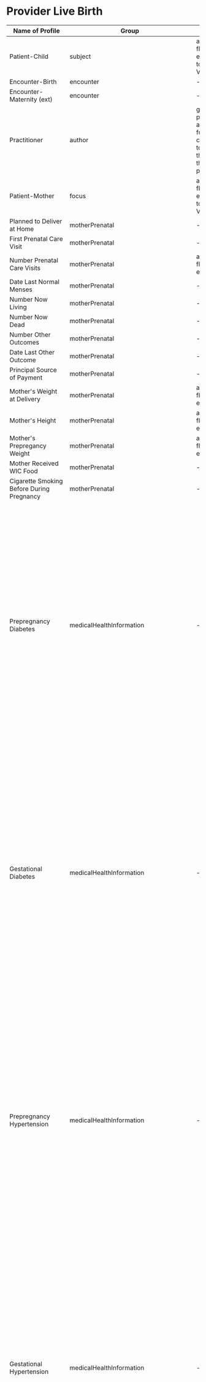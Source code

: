 # Provider Live Birth

| Name of Profile | Group | change  |  Current Profile   | New Profile  | Comment         |
| ------------- | ----- | ------- | ------------------ | ------------ | ----------------- | 
|Patient-Child |   subject  |    adding edit flag extension to patient VR   |   [PatientChildVitalRecords] |     [PatientChildVitalRecordsNew]     |   staying in VRCL with updates   |
|Encounter-Birth |   encounter  |    -    | [EncounterBirth] |     -         |   -      |
|Encounter-Maternity (ext) |   encounter  |    -    | [Encounter_Maternity] |     -         |   -      |
|Practitioner |   author  |  generalized profile that adds a further constraint to capture the title of the practitioner  | [PractitionerVitalRecords] | [PractitionerVitalRecordsNew] | - |
|Patient-Mother |   focus  |    adding edit flag extension to patient VR    | [PatientMotherVitalRecords] |     [PatientMotherVitalRecordsNew]        |   staying in VRCL with updates   |
|Planned to Deliver at Home |   motherPrenatal  |    -    | [ObservationPlannedToDeliverAtHome] |     -         |   -      |
|First Prenatal Care Visit |   motherPrenatal  |    -    | [ObservationDateOfFirstPrenatalCareVisit] |       -       |    -     |
|Number Prenatal Care Visits|     motherPrenatal     |    adding edit flag extension    | [ObservationNumberPrenatalVisitsVitalRecords] |   [ObservationNumberPrenatalVisitsNew]    |    moving from VRCL to BFDR    |
|Date Last Normal Menses |     motherPrenatal     |    -    | [ObservationLastMenstrualPeriodVitalRecords] |     [ObservationLastMenstrualPeriodNew]     |    moving from VRCL to BFDR    |
|Number Now Living |     motherPrenatal     |    -    | [ObservationNumberBirthsNowLivingVitalRecords] |    [ObservationNumberBirthsNowLivingNew]    |    moving from VRCL to BFDR    |
|Number Now Dead |     motherPrenatal     |    -    | [ObservationNumberBirthsNowDeadVitalRecords] |     [ObservationNumberBirthsNowDeadNew]     |    moving from VRCL to BFDR    |
|Number Other Outcomes |     motherPrenatal     |    -    | [ObservationNumberOtherPregnancyOutcomesVitalRecords] | [ObservationNumberOtherPregnancyOutcomesNew]     |    moving from VRCL to BFDR    |
|Date Last Other Outcome |     motherPrenatal     |    -    | [ObservationDateOfLastOtherPregnancyOutcome] |       -       |    -     |
|Principal Source of Payment |    motherPrenatal     |    -    | [CoveragePrincipalPayerDelivery] |       -       |    -     |
|Mother's Weight at Delivery |     motherPrenatal    |    adding edit flag extension   | [ObservationMotherDeliveryWeightVitalRecords] |    [ObservationMotherDeliveryWeightNew]     |    moving from VRCL to BFDR    |
|Mother's Height |     motherPrenatal    |    adding edit flag extension   | [ObservationMotherHeightVitalRecords] | [ObservationMotherHeightNew] |    moving from VRCL to BFDR    |
|Mother's Prepregancy Weight|     motherPrenatal     |    adding edit flag extension    | [ObservationMotherPrepregnancyWeightVitalRecords] |   [ObservationMotherPrepregnancyWeightNew]    |    moving from VRCL to BFDR    |
|Mother Received WIC Food|     motherPrenatal     |    -    | [ObservationMotherReceivedWICFood] |       -       |    -     |
|Cigarette Smoking Before During Pregnancy|     motherPrenatal     |    -    | [ObservationCigaretteSmokingBeforeDuringPregnancy] |       -       |    -     |
|Prepregnancy Diabetes |     medicalHealthInformation    |    -    | [ObservationPregnancyRiskFactorVitalRecords] |   [ConditionPrepregnancyDiabetesNew]   |    Risk factors broken up into individual profiles; if the 'none specified' (or any other risk factor without 'none specified' present) resource is present, then all the omitted risk factors are interpreted as ‘N’; although DVS edit spec requires a response (present/not), 'unknown' can be submitted in the electronic record - 'unknown' code is not represented in risk factors profiles    |
|Gestational Diabetes |     medicalHealthInformation    |    -    | [ObservationPregnancyRiskFactorVitalRecords] |   [ConditionGestationalDiabetesNew]   |    Risk factors broken up into individual profiles; if the 'none specified' (or any other risk factor without 'none specified' present) resource is present, then all the omitted risk factors are interpreted as ‘N’; although DVS edit spec requires a response (present/not), 'unknown' can be submitted in the electronic record - 'unknown' code is not represented in risk factors profiles    |
|Prepregnancy Hypertension |     medicalHealthInformation    |    -    | [ObservationPregnancyRiskFactorVitalRecords] |   [ConditionPrepregnancyHypertensionNew]   |    Risk factors broken up into individual profiles; if the 'none specified' (or any other risk factor without 'none specified' present) resource is present, then all the omitted risk factors are interpreted as ‘N’; although DVS edit spec requires a response (present/not), 'unknown' can be submitted in the electronic record - 'unknown' code is not represented in risk factors profiles    |
|Gestational Hypertension |     medicalHealthInformation    |    -    | [ObservationPregnancyRiskFactorVitalRecords] |   [ConditionGestationalHypertensionNew]   |    Risk factors broken up into individual profiles; if the 'none specified' (or any other risk factor without 'none specified' present) resource is present, then all the omitted risk factors are interpreted as ‘N’; although DVS edit spec requires a response (present/not), 'unknown' can be submitted in the electronic record - 'unknown' code is not represented in risk factors profiles    |
|Eclampsia Hypertension |     medicalHealthInformation    |    -    | [ObservationPregnancyRiskFactorVitalRecords] |   [ConditionEclampsiaHypertensionNew]   |    Risk factors broken up into individual profiles; if the 'none specified' (or any other risk factor without 'none specified' present) resource is present, then all the omitted risk factors are interpreted as ‘N’; although DVS edit spec requires a response (present/not), 'unknown' can be submitted in the electronic record - 'unknown' code is not represented in risk factors profiles    |
|Previous Preterm Birth |     medicalHealthInformation    |    -    | [ObservationPregnancyRiskFactorVitalRecords] |   [ObservationPreviousPretermBirthNew]   |    Risk factors broken up into individual profiles; if the 'none specified' (or any other risk factor without 'none specified' present) resource is present, then all the omitted risk factors are interpreted as ‘N’; although DVS edit spec requires a response (present/not), 'unknown' can be submitted in the electronic record - 'unknown' code is not represented in risk factors profiles    |
|Infertility Treatment |     medicalHealthInformation    |    -    | [ObservationPregnancyRiskFactorVitalRecords] |   [ProcedureInfertilityTreatmentNew]   |    Risk factors broken up into individual profiles; if the 'none specified' (or any other risk factor without 'none specified' present) resource is present, then all the omitted risk factors are interpreted as ‘N’; although DVS edit spec requires a response (present/not), 'unknown' can be submitted in the electronic record - 'unknown' code is not represented in risk factors profiles    |
|Artificial Insemination |     medicalHealthInformation    |    -    | [ObservationPregnancyRiskFactorVitalRecords] |   [ProcedureArtificialInseminationNew]   |    Risk factors broken up into individual profiles; if the 'none specified' (or any other risk factor without 'none specified' present) resource is present, then all the omitted risk factors are interpreted as ‘N’; although DVS edit spec requires a response (present/not), 'unknown' can be submitted in the electronic record - 'unknown' code is not represented in risk factors profiles    |
|Assisted Fertilization |     medicalHealthInformation    |    -    | [ObservationPregnancyRiskFactorVitalRecords] |   [ProcedureAssistedFertilizationNew]   |    Risk factors broken up into individual profiles; if the 'none specified' (or any other risk factor without 'none specified' present) resource is present, then all the omitted risk factors are interpreted as ‘N’; although DVS edit spec requires a response (present/not), 'unknown' can be submitted in the electronic record - 'unknown' code is not represented in risk factors profiles    |
|Previous Cesarean |     medicalHealthInformation    |    -    | [ObservationPregnancyRiskFactorVitalRecords] |   [ObservationPreviousCesareanNew]   |    Risk factors broken up into individual profiles; if the 'none specified' (or any other risk factor without 'none specified' present) resource is present, then all the omitted risk factors are interpreted as ‘N’; although DVS edit spec requires a response (present/not), 'unknown' can be submitted in the electronic record - 'unknown' code is not represented in risk factors profiles   |
|None Of Specified Pregnancy Risk Factors |     medicalHealthInformation    |    -    | [ObservationPregnancyRiskFactorVitalRecords] |   [ObservationNoneOfSpecifiedPregnancyRiskFactorsNew]   |    Risk factors broken up into individual profiles; if this profile is present, then all the missing individual risk factors are interpreted as ‘N’; if a risk factor is present along with 'none specified', 'none specified' is marked 'N'; although DVS edit spec requires a response (present/not), 'unknown' can be submitted in the electronic record - 'unknown' code is not represented for risk factors    |
|Number Previous Cesareans |     medicalHealthInformation     |    adding edit flag extension    | [ObservationNumberPreviousCesareansVitalRecords] |  [ObservationNumberPreviousCesareansNew]   |    moving from VRCL to BFDR; '99' corresponds to 'unknown'    |
|Infections During Pregnancy |     medicalHealthInformation   |    -    | [ConditionInfectionPresentDuringPregnancy] |       -       |    Infections During Pregnancy VS includes 'other' (not specified in the DVS birth edit spec) and 'none'; if marked 'none', all missing infections get interpreted as 'N'; if any are present and 'none of the above' is as well, 'none of the above' interpreted as 'N'; Although the item cannot be left blank for submission, DVS birth edit spec states that before transmitted to the state electronically, blank entries must be coded as all unknown - the current VS does not include an 'unknown'     |
|Obstetric Procedures |     medicalHealthInformation    |    -    | [ProcedureObstetric] |       -       |    -     |
|Induction of Labor |     medicalHealthInformation/Characteristics Labor Delivery    |    -    | [ProcedureInductionOfLabor] |       -       |    if the 'none specified' resource is present and this resource is not present, it is marked 'N'; if any other labor characteristic is present and this one is blank (with 'none of the above' absent), it is interpreted as 'N'; DVS edit spec includes ‘unknown at this time’ which maps to ‘unknown’ in IJE - this is not represented in the labor characteristics profiles    |
|Augmentation of Labor |     medicalHealthInformation/Characteristics Labor Delivery    |    -    | [ProcedureAugmentationOfLabor] |       -       |    if the 'none specified' resource is present and this resource is not present, it is marked 'N'; if any other labor characteristic is present and this one is blank (with 'none of the above' absent), it is interpreted as 'N'; DVS edit spec includes ‘unknown at this time’ which maps to ‘unknown’ in IJE - this is not represented in the labor characteristics profiles    |
|Steroids Fetal Lung Maturation |     medicalHealthInformation/Characteristics Labor Delivery    |    -    | [ObservationSteroidsFetalLungMaturation] |       -       |    if the 'none specified' resource is present and this resource is not present, it is marked 'N'; if any other labor characteristic is present and this one is blank (with 'none of the above' absent), it is interpreted as 'N'; DVS edit spec includes ‘unknown at this time’ which maps to ‘unknown’ in IJE - this is not represented in the labor characteristics profiles     |
|Antibiotics Administered During Labor |     medicalHealthInformation/Characteristics Labor Delivery    |    -    | [ObservationAntibioticsAdministeredDuringLabor] |     -       |    if the 'none specified' resource is present and this resource is not present, it is marked 'N'; if any other labor characteristic is present and this one is blank (with 'none of the above' absent), it is interpreted as 'N'; DVS edit spec includes ‘unknown at this time’ which maps to ‘unknown’ in IJE - this is not represented in the labor characteristics profiles    |
|Chorioamnionitis |     medicalHealthInformation/Characteristics Labor Delivery    |    -    | [ConditionChorioamnionitis]  |       -       |    if the 'none specified' resource is present and this resource is not present, it is marked 'N'; if any other labor characteristic is present and this one is blank (with 'none of the above' absent), it is interpreted as 'N'; DVS edit spec includes ‘unknown at this time’ which maps to ‘unknown’ in IJE - this is not represented in the labor characteristics profiles    |
|Epidural or Spinal Anesthesia |     medicalHealthInformation/Characteristics Labor Delivery    |    -    | [ProcedureEpiduralOrSpinalAnesthesia]  |       -       |    if the 'none specified' resource is present and this resource is not present, it is marked 'N'; if any other labor characteristic is present and this one is blank (with 'none of the above' absent), it is interpreted as 'N'; DVS edit spec includes ‘unknown at this time’ which maps to ‘unknown’ in IJE - this is not represented in the labor characteristics profiles    |
|None of Specified Characteristics of Labor and Delivery |     medicalHealthInformation/Characteristics Labor Delivery    |    -    | [ObservationNoneOfSpecifiedCharacteristicsOfLaborAndDelivery]  |       -       |    if this profile is present, then all missing individual characteristics are interpreted as ‘N’; if a characteristic is present along with ‘none of the above’, 'none of the above' is marked 'N'; DVS edit spec includes ‘unknown at this time’ which maps to ‘unknown’ in IJE - this is not represented in the labor characteristics profiles     |
|Fetal Presentations |     medicalHealthInformation   |    -    | [ObservationFetalPresentation] |       -       |     Fetal Presentations VS includes 'On examination - fetal presentation unsure Unknown fetal presentation' and 'other' codes    |
|Final Route Method Delivery|     medicalHealthInformation   |    -    | [ProcedureFinalRouteMethodDelivery] |       -       |    Delivery Routes VS includes 'unknown' code (single entry); profile contains Labor Trial reference (MS, but only valid when delivery.code is cesarean)     |
|Blood Transfusion |     medicalHealthInformation/Maternal Morbidity    |    -    | [ProcedureBloodTransfusion] |       -       |    if this resource is not present in the document and 'none specified' (or any other morbidity) is, this resource gets marked 'N'; DVS edit spec includes 'unknown at this time' code - this is not supported in the current morbidity profiles     |
|Perineal Laceration |     medicalHealthInformation/Maternal Morbidity    |    -    | [ConditionPerinealLaceration] |       -       |    if this resource is not present in the document and 'none specified' (or any other morbidity) is, this resource gets marked 'N'; DVS edit spec includes 'unknown at this time' code - this is not supported in the current morbidity profiles    |
|Ruptured Uterus  |     medicalHealthInformation/Maternal Morbidity    |    -    | [ConditionRupturedUterus] |       -       |    if this resource is not present in the document and 'none specified' (or any other morbidity) is, this resource gets marked 'N'; DVS edit spec includes 'unknown at this time' code - this is not supported in the current morbidity profiles    |
|Unplanned Hysterectomy |     medicalHealthInformation/Maternal Morbidity    |    -    | [ProcedureUnplannedHysterectomy] |       -       |    if this resource is not present in the document and 'none specified' (or any other morbidity) is, this resource gets marked 'N'; DVS edit spec includes 'unknown at this time' code - this is not supported in the current morbidity profiles    |
|ICU Admission |     medicalHealthInformation/Maternal Morbidity    |    -    | [ObservationICUAdmission] |       -       |    if this resource is not present in the document and 'none specified' (or any other morbidity) is, this resource gets marked 'N'; DVS edit spec includes 'unknown at this time' code - this is not supported in the current morbidity profiles    |
|None of Specified Maternal Morbidities |     medicalHealthInformation/Maternal Morbidity    |    -    | [ObservationNoneOfSpecifiedMaternalMorbidities] |       -       |    if this resource is present, missing individual morbidities are interpreted as ‘N’; if any morbidity is present in addition to 'none specified', 'none specified' is marked 'N'; DVS edit spec includes 'unknown at this time' code - this is not supported in the current profiles        |
|Birth Weight |     newbornInformation   |    adding edit flag extension     | [ObservationBirthWeightVitalRecords] |    [ObservationBirthWeightNew]    |    moving from VRCL to BFDR    |
|Gestational Age at Delivery |     newbornInformation    |    adding edit flag extension    | [ObservationGestationalAgeAtDeliveryVitalRecords] |  [ObservationGestationalAgeAtDeliveryNew]   |    moving from VRCL to BFDR    |
|Apgar Score |     newbornInformation    |    -    | [ObservationApgarScoreVitalRecords] | [ObservationApgarScoreNew]  |    moving from VRCL to BFDR    |
|Number Live Births This Delivery |     newbornInformation   |    -    | [ObservationNumberLiveBirthsThisDeliveryVitalRecords] |   [ObservationNumberLiveBirthsThisDeliveryNew]   |    moving from VRCL to BFDR    |
|Assisted Ventilation Following Delivery |     newbornInformation/Abnormal Conditions Newborn  |    if 'none of the above' or another abnormal condition is present and this resource is missing, it is interpreted as ’N’    | [ProcedureassistedVentilationFollowingDelivery]  |       -       |    -     |
|Assisted Ventilation More than Six Hours  |     newbornInformation/Abnormal Conditions Newborn  |    if 'none of the above' or another abnormal condition is present and this resource is missing, it is interpreted as ’N’    | [ProcedureassistedVentilationMoreThanSixHours]   |       -       |    -     |
|NICU Admission |     newbornInformation/Abnormal Conditions Newborn  |    if 'none of the above' or another abnormal condition is present and this resource is missing, it is interpreted as ’N’    | [ObservationNICUAdmission]   |       -       |    -     |
|Surfactant Replacement Therapy |     newbornInformation/Abnormal Conditions Newborn  |    if 'none of the above' or another abnormal condition is present and this resource is missing, it is interpreted as ’N’    | [ProcedureSurfactantReplacementTherapy]   |       -       |    -     |
|Antibiotic Suspected Neonatal Sepsis |     newbornInformation/Abnormal Conditions Newborn  |    if 'none of the above' or another abnormal condition is present and this resource is missing, it is interpreted as ’N’    | [ProcedureAntibioticSuspectedNeonatalSepsis]   |       -       |    -     |
|Seizure|     newbornInformation/Abnormal Conditions Newborn  |    if 'none of the above' or another abnormal condition is present and this resource is missing, it is interpreted as ’N’    | [ConditionSeizure]   |       -       |    -     |
|None of Specified Abnormal Conditions of Newborn |     newbornInformation/Abnormal Conditions Newborn  |    if 'none of the above' or another abnormal condition is present and this resource is missing, it is interpreted as ’N’    | [ObservationNoneOfSpecifiedAbnormalConditionsOfNewborn] |       -       |    if this profile is present, then all the missing individual abnormalities are interpreted as ‘N’; it is interpreted as 'N' if a condition is present (even if this resource is present); DVS edit spec includes 'unknown at this time' - not supported by the current profiles     |
|Congenital Anomalies Newborn |     newbornInformation    |    -    |    [ConditionCongenitalAnomalyOfNewborn]    |    Newborn Congenital Anomalies VS includes explicit 'none' code for no anomalies - DVS edit spec specifies that 'none of the above' should cause all missing anomalies to be interpreted as 'N'; if an anomaly and 'None of the anomalies listed above' are included, 'None of the anomalies listed above' is interpreted as 'N'; if the “Down syndrome” and/or 'Suspected chromosomal disorder' variables are present, but it is unknown whether the karyotype is 'Confirmed' or 'Pending,' leave both the 'Confirmed' and 'Pending' boxes blank. Processing variables DOWC AND DOWP, CDIC and CDIP are assigned the value 'U'; DVS edit spec includes 'unknown at this time' - not included in the current profile       |
|Infant Living |     newbornInformation    |    -    | [ObservationInfantLivingVitalRecords] |     [ObservationInfantLivingNew]    |    moving from VRCL to BFDR    |
|Infant Breastfed at Discharge|     newbornInformation    |    -    | [ObservationInfantBreastfedAtDischarge] |       -       |    -     |
|Married During Pregnancy |     motherInformation   |    -    | [ObservationMotherMarriedDuringPregnancy] |       -       |    -     |
|SSN Requested for Child |     motherInformation   |    -    | [ObservationSSNRequestedForChild] |       -       |    -     |
|Mothers Education|     motherInformation   |  added Decedent education level code, removed MS flags, adding edit flag extension  | [ObservationParentEducationLevelVitalRecords] | [ObservationEducationLevelVitalRecordsNew] |  - |
|Paternity Acknowledgement Signed |     fatherInformation   |    -    | [ObservationPaternityAcknowledgementSigned] |       -       |    -     |
|Fathers Education|     fatherInformation  |   added Decedent education level code, removed MS flags, adding edit flag extension   | [ObservationParentEducationLevelVitalRecords] | [ObservationEducationLevelVitalRecordsNew] |  - |
|Father Related Person|     fatherInformation  |   adding edit flag extension to related person profile  | [RelatedPersonFatherNaturalVitalRecords] | - |  - |
|Question Response|     patientsQuestionnaireResponse  |   -  | [QuestionnaireResponse] | - |  - |
{: .grid }
<!-- |Questionnaire-Mother's Worksheet for Child's Birth Certificate |     mothersQuestionnaireResponse   |    -    | [Questionnaire-mothers-live-birth] |       -       |    Not a profile    | -->

| Name of Extension  | change  |  Current Extension   | New Extension  | Comment |
| ------------------ | ------- | ------------------ | ------------ | ----- | 
|Live Birth Certificate Number  |    -    | [ExtensionLiveBirthCertificateNumber] |     -       |   -      |
|Live Birth Local File Number  |    -    | [ExtensionLiveBirthLocalFileNumber] |     -      |   -      |
|Date Filed by Registrar |    -    | [ExtensionDateFiledByRegistrar] |     -         |   -      |
|Replacement Status |    -    | [ReplaceStatus] |     -         |    The use of this extension has been deprecated and wil be ignored for NCHS submissions.  |
|Encounter Maternity Reference |    -    | [ExtensionEncounterMaternityReference] |     -         |   -  |
{: .grid }
<!-- |Partial Date  |    -    | [PartialDate] |    [ExtensionDatePartAbsentReasonVitalRecords]         |   -      |
|Partial Date Time  |    -    | [PartialDateTime] | [ExtensionPartialDateTimeVitalRecords]             |    -     | -->

# Provider Fetal Death

| Name of Profile | Group | change  |  Current Profile   | New Profile  | Comment         |
| ------------- | ----- | ------- | ------------------ | ------------ | ----------------- | 
|Patient-Decedent Fetus |   subject  |    adding edit flag extension to patient VR     | [PatientDecedentFetusVitalRecords] |  [PatientDecedentFetusVitalRecordsNew]   |   staying in VRCL with updates   |
|Encounter-Maternity |   encounter  |    -    | [Encounter_Maternity] |     -         |   -      |
|Practitioner |   author  |    generalized profile that adds a further constraint to capture the title of the practitioner    | [PractitionerVitalRecords] | [PractitionerVitalRecordsNew] |  -  |
|Patient-Mother |   focus  |    adding edit flag extension to related person profile    | [PatientMotherVitalRecords] |   [RelatedPersonMotherVitalRecordsNew]    |   staying in VRCL with updates    |
|Planned to Deliver at Home |   motherPrenatal  |    -    | [ObservationPlannedToDeliverAtHome] |     -         |   -      |
|First Prenatal Care Visit |   motherPrenatal  |    -    | [ObservationDateOfFirstPrenatalCareVisit] |       -       |    -     |
|Date Last Normal Menses |     motherPrenatal     |    -    | [ObservationLastMenstrualPeriodVitalRecords] |   [ObservationLastMenstrualPeriodNew]   |    moving from VRCL to BFDR    |
|Number Now Living |     motherPrenatal     |    -    | [ObservationNumberBirthsNowLivingVitalRecords] |   [ObservationNumberBirthsNowLivingNew]    |    moving from VRCL to BFDR    |
|Number Now Dead |     motherPrenatal     |    -    | [ObservationNumberBirthsNowDeadVitalRecords] |   [ObservationNumberBirthsNowDeadNew]   |    moving from VRCL to BFDR    |
|Date Last Live Birth |     motherPrenatal     |    -    | [ObservationDateOfLastLiveBirth] |       -       |    -     |
|Mother's Height |     motherPrenatal    |    adding edit flag extension    | [ObservationMotherHeightVitalRecords] |  [ObservationMotherHeightNew]   |    moving from VRCL to BFDR    |
|Mother's Prepregancy Weight|     motherPrenatal     |    adding edit flag extension    | [ObservationMotherPrepregnancyWeightVitalRecords] |   [ObservationMotherPrepregnancyWeightNew]    |    moving from VRCL to BFDR    |
|Mother Received WIC Food|     motherPrenatal     |    -    | [ObservationMotherReceivedWICFood] |       -       |    -     |
|Cigarette Smoking Before During Pregnancy|     motherPrenatal     |    -    | [ObservationCigaretteSmokingBeforeDuringPregnancy] |       -       |    -     |
|Prepregnancy Diabetes |     medicalHealthInformation    |    -    | [ObservationPregnancyRiskFactorVitalRecords] |   [ConditionPrepregnancyDiabetesNew]   |    Risk factors broken up into individual profiles; if the 'none specified' (or any other risk factor without 'none specified' present) resource is present, then all the omitted risk factors are interpreted as ‘N’; although DVS edit spec requires a response (present/not), 'unknown' can be submitted in the electronic record - 'unknown' code is not represented in risk factors profiles   |
|Gestational Diabetes |     medicalHealthInformation    |    -    | [ObservationPregnancyRiskFactorVitalRecords] |   [ConditionGestationalDiabetesNew]   |    Risk factors broken up into individual profiles; if the 'none specified' (or any other risk factor without 'none specified' present) resource is present, then all the omitted risk factors are interpreted as ‘N’; although DVS edit spec requires a response (present/not), 'unknown' can be submitted in the electronic record - 'unknown' code is not represented in risk factors profiles   |
|Prepregnancy Hypertension |     medicalHealthInformation    |    -    | [ObservationPregnancyRiskFactorVitalRecords] |   [ConditionPrepregnancyHypertensionNew]   |    Risk factors broken up into individual profiles; if the 'none specified' (or any other risk factor without 'none specified' present) resource is present, then all the omitted risk factors are interpreted as ‘N’; although DVS edit spec requires a response (present/not), 'unknown' can be submitted in the electronic record - 'unknown' code is not represented in risk factors profiles   |
|Gestational Hypertension |     medicalHealthInformation    |    -    | [ObservationPregnancyRiskFactorVitalRecords] |   [ConditionGestationalHypertensionNew]   |    Risk factors broken up into individual profiles; if the 'none specified' (or any other risk factor without 'none specified' present) resource is present, then all the omitted risk factors are interpreted as ‘N’; although DVS edit spec requires a response (present/not), 'unknown' can be submitted in the electronic record - 'unknown' code is not represented in risk factors profiles   |
|Eclampsia Hypertension |     medicalHealthInformation    |    -    | [ObservationPregnancyRiskFactorVitalRecords] |   [ConditionEclampsiaHypertensionNew]   |    Risk factors broken up into individual profiles; if the 'none specified' (or any other risk factor without 'none specified' present) resource is present, then all the omitted risk factors are interpreted as ‘N’; although DVS edit spec requires a response (present/not), 'unknown' can be submitted in the electronic record - 'unknown' code is not represented in risk factors profiles   |
|Previous Preterm Birth |     medicalHealthInformation    |    -    | [ObservationPregnancyRiskFactorVitalRecords] |   [ObservationPreviousPretermBirthNew]   |    Risk factors broken up into individual profiles; if the 'none specified' (or any other risk factor without 'none specified' present) resource is present, then all the omitted risk factors are interpreted as ‘N’; although DVS edit spec requires a response (present/not), 'unknown' can be submitted in the electronic record - 'unknown' code is not represented in risk factors profiles   |
|Infertility Treatment |     medicalHealthInformation    |    -    | [ObservationPregnancyRiskFactorVitalRecords] |   [ProcedureInfertilityTreatmentNew]   |    Risk factors broken up into individual profiles; if the 'none specified' (or any other risk factor without 'none specified' present) resource is present, then all the omitted risk factors are interpreted as ‘N’; although DVS edit spec requires a response (present/not), 'unknown' can be submitted in the electronic record - 'unknown' code is not represented in risk factors profiles   |
|Artificial Insemination |     medicalHealthInformation    |    -    | [ObservationPregnancyRiskFactorVitalRecords] |   [ProcedureArtificialInseminationNew]   |    Risk factors broken up into individual profiles; if the 'none specified' (or any other risk factor without 'none specified' present) resource is present, then all the omitted risk factors are interpreted as ‘N’; although DVS edit spec requires a response (present/not), 'unknown' can be submitted in the electronic record - 'unknown' code is not represented in risk factors profiles   |
|Assisted Fertilization |     medicalHealthInformation    |    -    | [ObservationPregnancyRiskFactorVitalRecords] |   [ProcedureAssistedFertilizationNew]   |    Risk factors broken up into individual profiles; if the 'none specified' (or any other risk factor without 'none specified' present) resource is present, then all the omitted risk factors are interpreted as ‘N’; although DVS edit spec requires a response (present/not), 'unknown' can be submitted in the electronic record - 'unknown' code is not represented in risk factors profiles   |
|Previous Cesarean |     medicalHealthInformation    |    -    | [ObservationPregnancyRiskFactorVitalRecords] |   [ObservationPreviousCesareanNew]   |    Risk factors broken up into individual profiles; if the 'none specified' (or any other risk factor without 'none specified' present) resource is present, then all the omitted risk factors are interpreted as ‘N’; although DVS edit spec requires a response (present/not), 'unknown' can be submitted in the electronic record - 'unknown' code is not represented in risk factors profiles   |
|None Of Specified Pregnancy Risk Factors |     medicalHealthInformation    |    -    | [ObservationPregnancyRiskFactorVitalRecords] |   [ObservationNoneOfSpecifiedPregnancyRiskFactorsNew]   |    Risk factors broken up into individual profiles; if this profile is present, then all the missing individual risk factors are interpreted as ‘N’; if a risk factor is present along with 'none specified', 'none specified' is marked 'N'; although DVS edit spec requires a response (present/not), 'unknown' can be submitted in the electronic record - 'unknown' code is not represented for risk factors    |
|Number Previous Cesareans |     medicalHealthInformation     |    adding edit flag extension   | [ObservationNumberPreviousCesareansVitalRecords] |  [ObservationNumberPreviousCesareansNew]   |    moving from VRCL to BFDR; '99' corresponds to 'unknown'   |
|Fetal Presentations |     medicalHealthInformation   |    -    | [ObservationFetalPresentation] |       -       |    Fetal Presentations VS includes 'On examination - fetal presentation unsure Unknown fetal presentation' and 'other' codes    |
|Final Route Method Delivery|     medicalHealthInformation   |    -    | [ProcedureFinalRouteMethodDelivery] |       -       |    Delivery Routes VS includes 'unknown' code (single entry); profile contains Labor Trial reference (MS, but only valid when delivery.code is cesarean)    |
|Blood Transfusion |     medicalHealthInformation/Maternal Morbidity   |    -    | [ProcedureBloodTransfusion] |       -       |    if this resource is not present in the document and 'none specified' (or any other morbidity) is, this resource gets marked 'N'; DVS edit spec includes 'unknown at this time' code - this is not supported in the current morbidity profiles    |
|Perineal Laceration |     medicalHealthInformation/Maternal Morbidity   |    -    | [ConditionPerinealLaceration] |       -       |    if this resource is not present in the document and 'none specified' (or any other morbidity) is, this resource gets marked 'N'; DVS edit spec includes 'unknown at this time' code - this is not supported in the current morbidity profiles    |
|Ruptured Uterus |     medicalHealthInformation/Maternal Morbidity   |    -    | [ConditionRupturedUterus] |       -       |    if this resource is not present in the document and 'none specified' (or any other morbidity) is, this resource gets marked 'N'; DVS edit spec includes 'unknown at this time' code - this is not supported in the current morbidity profiles   |
|Unplanned Hysterectomy |     medicalHealthInformation/Maternal Morbidity   |    -    | [ProcedureUnplannedHysterectomy] |       -       |    if this resource is not present in the document and 'none specified' (or any other morbidity) is, this resource gets marked 'N'; DVS edit spec includes 'unknown at this time' code - this is not supported in the current morbidity profiles    |
|ICU Admission|     medicalHealthInformation/Maternal Morbidity   |    -    | [ObservationICUAdmission] |       -       |    if this resource is not present in the document and 'none specified' (or any other morbidity) is, this resource gets marked 'N'; DVS edit spec includes 'unknown at this time' code - this is not supported in the current morbidity profiles    |
|None of Specified Maternal Morbidities|     medicalHealthInformation/Maternal Morbidity   |    -    | [ObservationNoneOfSpecifiedMaternalMorbidities] |       -       |    if this resource is present, missing individual morbidities are interpreted as ‘N’; if any morbidity is present in addition to 'none specified', 'none specified' is marked 'N'; DVS edit spec includes 'unknown at this time' code - this is not supported in the current profiles       |
|Delivery Weight |     fetus   |    adding edit flag extension    | [ObservationBirthWeightVitalRecords] | [ObservationBirthWeightNew]   |    moving from VRCL to BFDR    |
|Gestational Age at Delivery |     fetus     |    adding edit flag extension   | [ObservationGestationalAgeAtDeliveryVitalRecords] |   [ObservationGestationalAgeAtDeliveryNew]   |    moving from VRCL to BFDR    |
|Cause of Fetal Death |     fetus     |    -    | [ConditionFetalDeathCauseOrCondition] |       -       |    -     |
|Other Cause of Death |     fetus    |    -    | [ConditionFetalDeathOtherCauseOrCondition] |       -       |    -     |
|Estimated Time Fetal Death |     fetus     |    -    | [ObservationFetalDeathTimePoint] |    -    |    -     |
|Autopsy Performed |     fetus     |    -    | [AutopsyPerformedIndicator] |    -    |    -     |
|Histological Exam Performed |     fetus     |    -    | [ObservationHistologicalPlacentalExamPerformed] |       -       |    -     |
|Autopsy or Histological Exam Used|     fetus     |    -    | [ObservationAutopsyHistologicalExamResultsUsed] |       -       |    -     |
|Number Live Births This Delivery |     fetus    |    -    | [ObservationNumberLiveBirthsThisDeliveryVitalRecords] |  [ObservationNumberLiveBirthsThisDeliveryNew]  |    moving from VRCL to BFDR    |
|Number Fetal Deaths This Delivery |     fetus    |    -    | [ObservationNumberFetalDeathsThisDeliveryVitalRecords] |  [ObservationNumberFetalDeathsThisDeliveryNew]   |    moving from VRCL to BFDR    |
|Mothers Education|     motherInformation   |    added Decedent education level code, removed MS flags, adding edit flag extension   | [ObservationParentEducationLevelVitalRecords] | [ObservationEducationLevelVitalRecordsNew] |  -  |
|Father Related Person|     fatherInformation  |   adding edit flag extension to related person profile  | [RelatedPersonFatherNaturalVitalRecords] | - |  - |
|Question Response|     patientsQuestionnaireResponse  |   -  | [QuestionnaireResponse] | - |  - |
{: .grid }
<!-- | Mother's Race and Ethnicity| motherInfo |    -    |  <not included> | [InputRaceAndEthnicityNew] | moving from VRDR to VRCL | -->
<!-- |Patients Questionnaire Response |     patientsQuestionnaireResponse   |    -    | [Questionnaire-patients-fetal-death] |       -       |    Not a profile    | -->


| Name of Extension  | change  |  Current Extension   | New Extension  | Comment |
| ------------------ | ------- | ------------------ | ------------ | ----- | 
|Fetal Death Report Number  |    -    | [ExtensionFetalDeathReportNumber] |     -       |   -      |
|Fetal Death Local File Number  |    -    | [ExtensionFetalDeathLocalFileNumber] |     -      |   -      |
|Date Received by Registrar |    -    | [ExtensionDatereceivedByRegistrar] |     -         |   -      |
|Replacement Status |    -    | [ReplaceStatus] |     -         |    The use of this extension has been deprecated and wil be ignored for NCHS submissions.  |
|Encounter Maternity Reference |    -    | [ExtensionEncounterMaternityReference] |     -         |   -  |
{: .grid }
<!-- |Partial Date  |    -    | [PartialDate] |    [ExtensionDatePartAbsentReasonVitalRecords]         |   -      |
|Partial Date Time  |    -    | [PartialDateTime] | [ExtensionPartialDateTimeVitalRecords]             |    -     | -->

# Jurisdiction Live Birth

| Name of Profile | Group | change  |  Current Profile   | New Profile  | Comment         |
| ------------- | ----- | ------- | ------------------ | ------------ | ----------------- | 
|Encounter-Birth |   encounter  |    -    | [EncounterBirth] |     -         |   -      |
|Patient-Child |   subject  |    adding edit flag extension to patient VR     |   [PatientChildVitalRecords] |     [PatientChildVitalRecordsNew]     |   staying in VRCL with updates   |
|US Core Organization Profile |   Author  |    -    | [USCoreOrganization] |     -         |   -      |
|Patient-Mother |   focus  |    adding edit flag extension to patient VR     | [PatientMotherVitalRecords] |     [PatientMotherVitalRecordsNew]        |   staying in VRCL with updates   |
|Planned to Deliver at Home |   motherPrenatal  |    -    | [ObservationPlannedToDeliverAtHome] |     -         |   -      |
|Number Prenatal Care Visits|     motherPrenatal     |    adding edit flag extension    | [ObservationNumberPrenatalVisitsVitalRecords] |   [ObservationNumberPrenatalVisitsNew]    |    moving from VRCL to BFDR    |
|Date Last Normal Menses |     motherPrenatal     |    -    | [ObservationLastMenstrualPeriodVitalRecords] |     [ObservationLastMenstrualPeriodNew]     |    moving from VRCL to BFDR    |
|Number Now Living |     motherPrenatal     |    -    | [ObservationNumberBirthsNowLivingVitalRecords] |    [ObservationNumberBirthsNowLivingNew]    |    moving from VRCL to BFDR    |
|Number Now Dead |     motherPrenatal     |    -    | [ObservationNumberBirthsNowDeadVitalRecords] |     [ObservationNumberBirthsNowDeadNew]     |    moving from VRCL to BFDR    |
|Date Last Live Birth |     motherPrenatal     |    -    | [ObservationDateOfLastLiveBirth] |       -       |    -     |
|Number Other Outcomes |     motherPrenatal     |    -    | [ObservationNumberOtherPregnancyOutcomesVitalRecords] | [ObservationNumberOtherPregnancyOutcomesNew]     |    moving from VRCL to BFDR    |
|Date Last Other Outcome |     motherPrenatal     |    -    | [ObservationDateOfLastOtherPregnancyOutcome] |       -       |    -     |
|Principal Source of Payment |    motherPrenatal     |    -    | [CoveragePrincipalPayerDelivery] |       -       |    -     |
|Mother's Weight at Delivery |     motherPrenatal    |    adding edit flag extension    | [ObservationMotherDeliveryWeightVitalRecords] |    [ObservationMotherDeliveryWeightNew]     |    moving from VRCL to BFDR    |
|Mother's Height |     motherPrenatal    |    adding edit flag extension    | [ObservationMotherHeightVitalRecords] | [ObservationMotherHeightNew] |    moving from VRCL to BFDR    |
|Mother's Prepregancy Weight|     motherPrenatal     |    adding edit flag extension    | [ObservationMotherPrepregnancyWeightVitalRecords] |   [ObservationMotherPrepregnancyWeightNew]    |    moving from VRCL to BFDR    |
|Mother Received WIC Food|     motherPrenatal     |    -    | [ObservationMotherReceivedWICFood] |       -       |    -     |
|Cigarette Smoking Before During Pregnancy|     motherPrenatal     |    -    | [ObservationCigaretteSmokingBeforeDuringPregnancy] |       -       |    -     |
|Prepregnancy Diabetes |     medicalHealthInformation    |    -    | [ObservationPregnancyRiskFactorVitalRecords] |   [ConditionPrepregnancyDiabetesNew]   |    Risk factors broken up into individual profiles; if the 'none specified' (or any other risk factor without 'none specified' present) resource is present, then all the omitted risk factors are interpreted as ‘N’; although DVS edit spec requires a response (present/not), 'unknown' can be submitted in the electronic record - 'unknown' code is not represented in risk factors profiles   |
|Gestational Diabetes |     medicalHealthInformation    |    -    | [ObservationPregnancyRiskFactorVitalRecords] |   [ConditionGestationalDiabetesNew]   |    Risk factors broken up into individual profiles; if the 'none specified' (or any other risk factor without 'none specified' present) resource is present, then all the omitted risk factors are interpreted as ‘N’; although DVS edit spec requires a response (present/not), 'unknown' can be submitted in the electronic record - 'unknown' code is not represented in risk factors profiles   |
|Prepregnancy Hypertension |     medicalHealthInformation    |    -    | [ObservationPregnancyRiskFactorVitalRecords] |   [ConditionPrepregnancyHypertensionNew]   |    Risk factors broken up into individual profiles; if the 'none specified' (or any other risk factor without 'none specified' present) resource is present, then all the omitted risk factors are interpreted as ‘N’; although DVS edit spec requires a response (present/not), 'unknown' can be submitted in the electronic record - 'unknown' code is not represented in risk factors profiles   |
|Gestational Hypertension |     medicalHealthInformation    |    -    | [ObservationPregnancyRiskFactorVitalRecords] |   [ConditionGestationalHypertensionNew]   |    Risk factors broken up into individual profiles; if the 'none specified' (or any other risk factor without 'none specified' present) resource is present, then all the omitted risk factors are interpreted as ‘N’; although DVS edit spec requires a response (present/not), 'unknown' can be submitted in the electronic record - 'unknown' code is not represented in risk factors profiles   |
|Eclampsia Hypertension |     medicalHealthInformation    |    -    | [ObservationPregnancyRiskFactorVitalRecords] |   [ConditionEclampsiaHypertensionNew]   |    Risk factors broken up into individual profiles; if the 'none specified' (or any other risk factor without 'none specified' present) resource is present, then all the omitted risk factors are interpreted as ‘N’; although DVS edit spec requires a response (present/not), 'unknown' can be submitted in the electronic record - 'unknown' code is not represented in risk factors profiles   |
|Previous Preterm Birth |     medicalHealthInformation    |    -    | [ObservationPregnancyRiskFactorVitalRecords] |   [ObservationPreviousPretermBirthNew]   |    Risk factors broken up into individual profiles; if the 'none specified' (or any other risk factor without 'none specified' present) resource is present, then all the omitted risk factors are interpreted as ‘N’; although DVS edit spec requires a response (present/not), 'unknown' can be submitted in the electronic record - 'unknown' code is not represented in risk factors profiles   |
|Infertility Treatment |     medicalHealthInformation    |    -    | [ObservationPregnancyRiskFactorVitalRecords] |   [ProcedureInfertilityTreatmentNew]   |    Risk factors broken up into individual profiles; if the 'none specified' (or any other risk factor without 'none specified' present) resource is present, then all the omitted risk factors are interpreted as ‘N’; although DVS edit spec requires a response (present/not), 'unknown' can be submitted in the electronic record - 'unknown' code is not represented in risk factors profiles   |
|Artificial Insemination |     medicalHealthInformation    |    -    | [ObservationPregnancyRiskFactorVitalRecords] |   [ProcedureArtificialInseminationNew]   |    Risk factors broken up into individual profiles; if the 'none specified' (or any other risk factor without 'none specified' present) resource is present, then all the omitted risk factors are interpreted as ‘N’; although DVS edit spec requires a response (present/not), 'unknown' can be submitted in the electronic record - 'unknown' code is not represented in risk factors profiles   |
|Assisted Fertilization |     medicalHealthInformation    |    -    | [ObservationPregnancyRiskFactorVitalRecords] |   [ProcedureAssistedFertilizationNew]   |    Risk factors broken up into individual profiles; if the 'none specified' (or any other risk factor without 'none specified' present) resource is present, then all the omitted risk factors are interpreted as ‘N’; although DVS edit spec requires a response (present/not), 'unknown' can be submitted in the electronic record - 'unknown' code is not represented in risk factors profiles   |
|Previous Cesarean |     medicalHealthInformation    |    -    | [ObservationPregnancyRiskFactorVitalRecords] |   [ObservationPreviousCesareanNew]   |    Risk factors broken up into individual profiles; if the 'none specified' (or any other risk factor without 'none specified' present) resource is present, then all the omitted risk factors are interpreted as ‘N’; although DVS edit spec requires a response (present/not), 'unknown' can be submitted in the electronic record - 'unknown' code is not represented in risk factors profiles   |
|None Of Specified Pregnancy Risk Factors |     medicalHealthInformation    |    -    | [ObservationPregnancyRiskFactorVitalRecords] |   [ObservationNoneOfSpecifiedPregnancyRiskFactorsNew]   |    Risk factors broken up into individual profiles; if this profile is present, then all the missing individual risk factors are interpreted as ‘N’; if a risk factor is present along with 'none specified', 'none specified' is marked 'N'; although DVS edit spec requires a response (present/not), 'unknown' can be submitted in the electronic record - 'unknown' code is not represented for risk factors    |
|Number Previous Cesareans |     medicalHealthInformation     |    adding edit flag extension    | [ObservationNumberPreviousCesareansVitalRecords] |  [ObservationNumberPreviousCesareansNew]   |    moving from VRCL to BFDR; '99' corresponds to 'unknown'    |
|Infections During Pregnancy |     medicalHealthInformation   |    -    | [ConditionInfectionPresentDuringPregnancy] |       -       |    Infections During Pregnancy VS includes 'other' (not specified in the DVS birth edit spec) and 'none'; if marked 'none', all missing infections get interpreted as 'N'; if any are present and 'none of the above' is as well, 'none of the above' interpreted as 'N'; Although the item cannot be left blank for submission, DVS birth edit spec states that before transmitted to the state electronically, blank entries must be coded as all unknown - the current VS does not include an 'unknown'     |
|Obstetric Procedures |     medicalHealthInformation    |    -    | [ProcedureObstetric] |       -       |    -     |
|Induction of Labor |     medicalHealthInformation/Characteristics Labor Delivery    |    -    | [ProcedureInductionOfLabor] |       -       |    if the 'none specified' resource is present and this resource is not present, it is marked 'N'; if any other labor characteristic is present and this one is blank (with 'none of the above' absent), it is interpreted as 'N'; DVS edit spec includes ‘unknown at this time’ which maps to ‘unknown’ in IJE - this is not represented in the labor characteristics profiles    |
|Augmentation of Labor |     medicalHealthInformation/Characteristics Labor Delivery    |    -    | [ProcedureAugmentationOfLabor] |       -       |    if the 'none specified' resource is present and this resource is not present, it is marked 'N'; if any other labor characteristic is present and this one is blank (with 'none of the above' absent), it is interpreted as 'N'; DVS edit spec includes ‘unknown at this time’ which maps to ‘unknown’ in IJE - this is not represented in the labor characteristics profiles     |
|Steroids Fetal Lung Maturation |     medicalHealthInformation/Characteristics Labor Delivery    |    -if the 'none specified' resource is present and this resource is not present, it is marked 'N'; if any other labor characteristic is present and this one is blank (with 'none of the above' absent), it is interpreted as 'N'; DVS edit spec includes ‘unknown at this time’ which maps to ‘unknown’ in IJE - this is not represented in the labor characteristics profiles   | [ObservationSteroidsFetalLungMaturation] |       -       |    -     |
|Antibiotics Administered During Labor |     medicalHealthInformation/Characteristics Labor Delivery    |    if the 'none specified' resource is present and this resource is not present, it is marked 'N'; if any other labor characteristic is present and this one is blank (with 'none of the above' absent), it is interpreted as 'N'; DVS edit spec includes ‘unknown at this time’ which maps to ‘unknown’ in IJE - this is not represented in the labor characteristics profiles    | [ObservationAntibioticsAdministeredDuringLabor] |     -       |    -     |
|Chorioamnionitis |     medicalHealthInformation/Characteristics Labor Delivery    |    -    | [ConditionChorioamnionitis]  |       -       |    if the 'none specified' resource is present and this resource is not present, it is marked 'N'; if any other labor characteristic is present and this one is blank (with 'none of the above' absent), it is interpreted as 'N'; DVS edit spec includes ‘unknown at this time’ which maps to ‘unknown’ in IJE - this is not represented in the labor characteristics profiles     |
|Epidural or Spinal Anesthesia |     medicalHealthInformation/Characteristics Labor Delivery    |    -    | [ProcedureEpiduralOrSpinalAnesthesia]  |       -       |    if the 'none specified' resource is present and this resource is not present, it is marked 'N'; if any other labor characteristic is present and this one is blank (with 'none of the above' absent), it is interpreted as 'N'; DVS edit spec includes ‘unknown at this time’ which maps to ‘unknown’ in IJE - this is not represented in the labor characteristics profiles     |
|None of Specified Characteristics of Labor and Delivery |     medicalHealthInformation/Characteristics Labor Delivery    |    -    | [ObservationNoneOfSpecifiedCharacteristicsOfLaborAndDelivery]  |       -       |    if this profile is present, then all missing individual characteristics are interpreted as ‘N’; if a characteristic is present along with ‘none of the above’, 'none of the above' is marked 'N'; DVS edit spec includes ‘unknown at this time’ which maps to ‘unknown’ in IJE - this is not represented in the labor characteristics profiles     |
|Fetal Presentations |     medicalHealthInformation   |    -    | [ObservationFetalPresentation] |       -       |    Fetal Presentations VS includes 'On examination - fetal presentation unsure Unknown fetal presentation' and 'other' codes     |
|Final Route Method Delivery|     medicalHealthInformation   |    -    | [ProcedureFinalRouteMethodDelivery] |       -       |    Delivery Routes VS includes 'unknown' code (single entry); profile contains Labor Trial reference (MS, but only valid when delivery.code is cesarean)    |
|Blood Transfusion |     medicalHealthInformation/Maternal Morbidity    |    -    | [ProcedureBloodTransfusion] |       -       |    if this resource is not present in the document and 'none specified' (or any other morbidity) is, this resource gets marked 'N'; DVS edit spec includes 'unknown at this time' code - this is not supported in the current morbidity profiles    |
|Perineal Laceration |     medicalHealthInformation/Maternal Morbidity    |    -    | [ConditionPerinealLaceration] |       -       |    if this resource is not present in the document and 'none specified' (or any other morbidity) is, this resource gets marked 'N'; DVS edit spec includes 'unknown at this time' code - this is not supported in the current morbidity profiles    |
|Ruptured Uterus  |     medicalHealthInformation/Maternal Morbidity    |    -    | [ConditionRupturedUterus] |       -       |    if this resource is not present in the document and 'none specified' (or any other morbidity) is, this resource gets marked 'N'; DVS edit spec includes 'unknown at this time' code - this is not supported in the current morbidity profiles    |
|Unplanned Hysterectomy |     medicalHealthInformation/Maternal Morbidity    |    -    | [ProcedureUnplannedHysterectomy] |       -       |    if this resource is not present in the document and 'none specified' (or any other morbidity) is, this resource gets marked 'N'; DVS edit spec includes 'unknown at this time' code - this is not supported in the current morbidity profiles    |
|ICU Admission |     medicalHealthInformation/Maternal Morbidity    |    -    | [ObservationICUAdmission] |       -       |    if this resource is not present in the document and 'none specified' (or any other morbidity) is, this resource gets marked 'N'; DVS edit spec includes 'unknown at this time' code - this is not supported in the current morbidity profiles   |
|None of Specified Maternal Morbidities |     medicalHealthInformation/Maternal Morbidity    |    -    | [ObservationNoneOfSpecifiedMaternalMorbidities] |       -       |    if this resource is present, missing individual morbidities are interpreted as ‘N’; if any morbidity is present in addition to 'none specified', 'none specified' is marked 'N'; DVS edit spec includes 'unknown at this time' code - this is not supported in the current profiles       |
|Birth Weight |     newbornInformation   |    adding edit flag extension    | [ObservationBirthWeightVitalRecords] |    [ObservationBirthWeightNew]    |    moving from VRCL to BFDR    |
|Gestational Age at Delivery |     newbornInformation    |    adding edit flag extension   | [ObservationGestationalAgeAtDeliveryVitalRecords] |  [ObservationGestationalAgeAtDeliveryNew]   |    moving from VRCL to BFDR    |
|Apgar Score |     newbornInformation    |    -    | [ObservationApgarScoreVitalRecords] | [ObservationApgarScoreNew]  |    moving from VRCL to BFDR    |
|Number Live Births This Delivery |     newbornInformation   |    -    | [ObservationNumberLiveBirthsThisDeliveryVitalRecords] |   [ObservationNumberLiveBirthsThisDeliveryNew]   |    moving from VRCL to BFDR    |
|Assisted Ventilation Following Delivery |     newbornInformation/Abnormal Conditions Newborn  |    if 'none of the above' or another abnormal condition is present and this resource is missing, it is interpreted as ’N’    | [ProcedureassistedVentilationFollowingDelivery]  |       -       |    -     |
|Assisted Ventilation More than Six Hours  |     newbornInformation/Abnormal Conditions Newborn  |    if 'none of the above' or another abnormal condition is present and this resource is missing, it is interpreted as ’N’    | [ProcedureassistedVentilationMoreThanSixHours]   |       -       |    -     |
|NICU Admission |     newbornInformation/Abnormal Conditions Newborn  |    if 'none of the above' or another abnormal condition is present and this resource is missing, it is interpreted as ’N’    | [ObservationNICUAdmission]   |       -       |    -     |
|Surfactant Replacement Therapy |     newbornInformation/Abnormal Conditions Newborn  |    if 'none of the above' or another abnormal condition is present and this resource is missing, it is interpreted as ’N’    | [ProcedureSurfactantReplacementTherapy]   |       -       |    -     |
|Antibiotic Suspected Neonatal Sepsis |     newbornInformation/Abnormal Conditions Newborn  |    if 'none of the above' or another abnormal condition is present and this resource is missing, it is interpreted as ’N’    | [ProcedureAntibioticSuspectedNeonatalSepsis]   |       -       |    -     |
|Seizure|     newbornInformation/Abnormal Conditions Newborn  |    if 'none of the above' or another abnormal condition is present and this resource is missing, it is interpreted as ’N’    | [ConditionSeizure]   |       -       |    -     |
|None of Specified Abnormal Conditions of Newborn |     newbornInformation/Abnormal Conditions Newborn  |    if 'none of the above' or another abnormal condition is present and this resource is missing, it is interpreted as ’N’    | [ObservationNoneOfSpecifiedAbnormalConditionsOfNewborn] |       -       |    if this profile is present, then all the missing individual abnormalities are interpreted as ‘N’; it is interpreted as 'N' if a condition is present (even if this resource is present); DVS edit spec includes 'unknown at this time' - not supported by the current profiles     |
|Congenital Anomalies Newborn |     newbornInformation    |    -    |    [ConditionCongenitalAnomalyOfNewborn]    |    -    |    Newborn Congenital Anomalies VS includes explicit 'none' code for no anomalies - DVS edit spec specifies that 'none of the above' should cause all missing anomalies to be interpreted as 'N'; if an anomaly and 'None of the anomalies listed above' are included, 'None of the anomalies listed above' is interpreted as 'N'; if the “Down syndrome” and/or 'Suspected chromosomal disorder' variables are present, but it is unknown whether the karyotype is 'Confirmed' or 'Pending,' leave both the 'Confirmed' and 'Pending' boxes blank. Processing variables DOWC AND DOWP, CDIC and CDIP are assigned the value 'U'; DVS edit spec includes 'unknown at this time' - not included in the current profile    |
|Infant Living |     newbornInformation    |    -    | [ObservationInfantLivingVitalRecords] |     [ObservationInfantLivingNew]    |    moving from VRCL to BFDR    |
|Infant Breastfed at Discharge|     newbornInformation    |    -    | [ObservationInfantBreastfedAtDischarge] |       -       |    -     |
|Married During Pregnancy |     motherInformation   |    -    | [ObservationMotherMarriedDuringPregnancy] |       -       |    -     |
|SSN Requested for Child |     motherInformation   |    -    | [ObservationSSNRequestedForChild] |       -       |    -     |
|Father Related Person |     fatherInformation  |   adding edit flag extension to related person profile  | [RelatedPersonFatherNaturalVitalRecords] | - |  - |
|Fathers Education |     fatherInformation  |   added Decedent education level code, removed MS flags, adding edit flag extension   | [ObservationParentEducationLevelVitalRecords] | [ObservationEducationLevelVitalRecordsNew] |  - |
|Paternity Acknowledgement Signed |     fatherInformation   |    -    | [ObservationPaternityAcknowledgementSigned] |       -       |    -     |
| Edit Flag Birthweight  |     editFlags  |   deleted and replaced by extensions in related profiles  | [ObservationEditFlagBirthweight] |       -       |    -     |
| Edit Flag Estimate of Gestation  |     editFlags  |   deleted and replaced by extensions in related profiles    | [ObservationEditFlagEstimateOfGestation] |       -       |    -     |
| Edit Flag Father's Date of Birth  |     editFlags  |    deleted and replaced by extensions in related profiles   | [ObservationEditFlagFathersDateOfBirth] |       -       |    -     |
| Edit Flag Father's Education  |     editFlags  |   deleted and replaced by extensions in related profiles    | [ObservationEditFlagFathersEducation] |       -       |    -     |
| Edit Flag Mother's Date of Birth  |     editFlags  |    deleted and replaced by extensions in related profiles    | [ObservationEditFlagMothersDateOfBirth] |       -       |    -     |
| Edit Flag Mother's Delivery Weight  |     editFlags  |    deleted and replaced by extensions in related profiles    | [ObservationEditFlagMothersDeliveryWeight] |       -       |    -     |
| Edit Flag Father's Education  |     editFlags  |    deleted and replaced by extensions in related profiles   | [ObservationEditFlagMothersEducation] |       -       |    -     |
| Edit Flag Mother's Height  |     editFlags  |   deleted and replaced by extensions in related profiles    | [ObservationEditFlagMothersHeight] |       -       |    -     |
| Edit Flag Mother's Prepregnancy Weight  |     editFlags  |   deleted and replaced by extensions in related profiles   | [ObservationEditFlagMothersPrepregnancyWeight] |       -       |    -     |
| Edit Flag Number Prenatal Care Visits  |     editFlags  |    deleted and replaced by extensions in related profiles   | [ObservationEditFlagNumberPrenatalCareVisits] |       -       |    -     |
| Edit Flag Number of Previous Cesareans  |     editFlags  |   deleted and replaced by extensions in related profiles    | [ObservationEditFlagNumberPreviousCesareans] |       -       |    -     |
| Edit Flag Plurality  |     editFlags  |   deleted and replaced by extensions in related profiles    | [ObservationEditFlagPlurality] |       -       |    -     |
{: .grid }

# Jurisdiction Fetal Death

| Name of Profile | Group | change  |  Current Profile   | New Profile  | Comment         |
| ------------- | ----- | ------- | ------------------ | ------------ | ----------------- | 
|Patient-Decedent Fetus |   subject  |    adding edit flag extension to patient VR     | [PatientDecedentFetusVitalRecords] |  [PatientDecedentFetusVitalRecordsNew]   |   staying in VRCL with updates   |
|Encounter-Maternity |   encounter  |    -    | [Encounter_Maternity] |     -         |   -      |
|US Core Organization Profile |   Author  |    -    | [USCoreOrganization] |     -         |   -      |
|Patient-Mother |   focus  |    adding edit flag extension to patient VR     | [PatientMotherVitalRecords] |     [PatientMotherVitalRecordsNew]        |   staying in VRCL with updates   |
|Planned to Deliver at Home |   motherPrenatal  |    -    | [ObservationPlannedToDeliverAtHome] |     -         |   -      |
|Number Prenatal Care Visits|     motherPrenatal     |    -    | [ObservationDateOfFirstPrenatalCareVisit] |   -    |    -    |
|Date Last Normal Menses |     motherPrenatal     |    -    | [ObservationLastMenstrualPeriodVitalRecords] |     [ObservationLastMenstrualPeriodNew]     |    moving from VRCL to BFDR    |
|Number Now Living |     motherPrenatal     |    -    | [ObservationNumberBirthsNowLivingVitalRecords] |    [ObservationNumberBirthsNowLivingNew]    |    moving from VRCL to BFDR    |
|Number Now Dead |     motherPrenatal     |    -    | [ObservationNumberBirthsNowDeadVitalRecords] |     [ObservationNumberBirthsNowDeadNew]     |    moving from VRCL to BFDR    |
|Date Last Live Birth |     motherPrenatal     |    -    | [ObservationDateOfLastLiveBirth] |       -       |    -     |
|Mother's Height |     motherPrenatal    |    adding edit flag extension    | [ObservationMotherHeightVitalRecords] | [ObservationMotherHeightNew] |    moving from VRCL to BFDR    |
|Mother's Prepregancy Weight|     motherPrenatal     |    adding edit flag extension    | [ObservationMotherPrepregnancyWeightVitalRecords] |   [ObservationMotherPrepregnancyWeightNew]    |    moving from VRCL to BFDR    |
|Mother Received WIC Food|     motherPrenatal     |    -    | [ObservationMotherReceivedWICFood] |       -       |    -     |
|Cigarette Smoking Before During Pregnancy|     motherPrenatal     |    -    | [ObservationCigaretteSmokingBeforeDuringPregnancy] |       -       |    -     |
|Prepregnancy Diabetes |     medicalHealthInformation    |    -    | [ObservationPregnancyRiskFactorVitalRecords] |   [ConditionPrepregnancyDiabetesNew]   |    Risk factors broken up into individual profiles; if the 'none specified' (or any other risk factor without 'none specified' present) resource is present, then all the omitted risk factors are interpreted as ‘N’; although DVS edit spec requires a response (present/not), 'unknown' can be submitted in the electronic record - 'unknown' code is not represented in risk factors profiles   |
|Gestational Diabetes |     medicalHealthInformation    |    -    | [ObservationPregnancyRiskFactorVitalRecords] |   [ConditionGestationalDiabetesNew]   |    Risk factors broken up into individual profiles; if the 'none specified' (or any other risk factor without 'none specified' present) resource is present, then all the omitted risk factors are interpreted as ‘N’; although DVS edit spec requires a response (present/not), 'unknown' can be submitted in the electronic record - 'unknown' code is not represented in risk factors profiles   |
|Prepregnancy Hypertension |     medicalHealthInformation    |    -    | [ObservationPregnancyRiskFactorVitalRecords] |   [ConditionPrepregnancyHypertensionNew]   |    Risk factors broken up into individual profiles; if the 'none specified' (or any other risk factor without 'none specified' present) resource is present, then all the omitted risk factors are interpreted as ‘N’; although DVS edit spec requires a response (present/not), 'unknown' can be submitted in the electronic record - 'unknown' code is not represented in risk factors profiles   |
|Gestational Hypertension |     medicalHealthInformation    |    -    | [ObservationPregnancyRiskFactorVitalRecords] |   [ConditionGestationalHypertensionNew]   |    Risk factors broken up into individual profiles; if the 'none specified' (or any other risk factor without 'none specified' present) resource is present, then all the omitted risk factors are interpreted as ‘N’; although DVS edit spec requires a response (present/not), 'unknown' can be submitted in the electronic record - 'unknown' code is not represented in risk factors profiles   |
|Eclampsia Hypertension |     medicalHealthInformation    |    -    | [ObservationPregnancyRiskFactorVitalRecords] |   [ConditionEclampsiaHypertensionNew]   |    Risk factors broken up into individual profiles; if the 'none specified' (or any other risk factor without 'none specified' present) resource is present, then all the omitted risk factors are interpreted as ‘N’; although DVS edit spec requires a response (present/not), 'unknown' can be submitted in the electronic record - 'unknown' code is not represented in risk factors profiles   |
|Previous Preterm Birth |     medicalHealthInformation    |    -    | [ObservationPregnancyRiskFactorVitalRecords] |   [ObservationPreviousPretermBirthNew]   |    Risk factors broken up into individual profiles; if the 'none specified' (or any other risk factor without 'none specified' present) resource is present, then all the omitted risk factors are interpreted as ‘N’; although DVS edit spec requires a response (present/not), 'unknown' can be submitted in the electronic record - 'unknown' code is not represented in risk factors profiles   |
|Infertility Treatment |     medicalHealthInformation    |    -    | [ObservationPregnancyRiskFactorVitalRecords] |   [ProcedureInfertilityTreatmentNew]   |    Risk factors broken up into individual profiles; if the 'none specified' (or any other risk factor without 'none specified' present) resource is present, then all the omitted risk factors are interpreted as ‘N’; although DVS edit spec requires a response (present/not), 'unknown' can be submitted in the electronic record - 'unknown' code is not represented in risk factors profiles   |
|Artificial Insemination |     medicalHealthInformation    |    -    | [ObservationPregnancyRiskFactorVitalRecords] |   [ProcedureArtificialInseminationNew]   |    Risk factors broken up into individual profiles; if the 'none specified' (or any other risk factor without 'none specified' present) resource is present, then all the omitted risk factors are interpreted as ‘N’; although DVS edit spec requires a response (present/not), 'unknown' can be submitted in the electronic record - 'unknown' code is not represented in risk factors profiles   |
|Assisted Fertilization |     medicalHealthInformation    |    -    | [ObservationPregnancyRiskFactorVitalRecords] |   [ProcedureAssistedFertilizationNew]   |    Risk factors broken up into individual profiles; if the 'none specified' (or any other risk factor without 'none specified' present) resource is present, then all the omitted risk factors are interpreted as ‘N’; although DVS edit spec requires a response (present/not), 'unknown' can be submitted in the electronic record - 'unknown' code is not represented in risk factors profiles   |
|Previous Cesarean |     medicalHealthInformation    |    -    | [ObservationPregnancyRiskFactorVitalRecords] |   [ObservationPreviousCesareanNew]   |    Risk factors broken up into individual profiles; if the 'none specified' (or any other risk factor without 'none specified' present) resource is present, then all the omitted risk factors are interpreted as ‘N’; although DVS edit spec requires a response (present/not), 'unknown' can be submitted in the electronic record - 'unknown' code is not represented in risk factors profiles   |
|None Of Specified Pregnancy Risk Factors |     medicalHealthInformation    |    -    | [ObservationPregnancyRiskFactorVitalRecords] |   [ObservationNoneOfSpecifiedPregnancyRiskFactorsNew]   |    Risk factors broken up into individual profiles; if this profile is present, then all the missing individual risk factors are interpreted as ‘N’; if a risk factor is present along with 'none specified', 'none specified' is marked 'N'; although DVS edit spec requires a response (present/not), 'unknown' can be submitted in the electronic record - 'unknown' code is not represented for risk factors    |
|Number Previous Cesareans |     medicalHealthInformation     |    adding edit flag extension    | [ObservationNumberPreviousCesareansVitalRecords] |  [ObservationNumberPreviousCesareansNew]   |    moving from VRCL to BFDR; '99' corresponds to 'unknown'    |
|Fetal Presentations |     medicalHealthInformation   |    -    | [ObservationFetalPresentation] |       -       |    Fetal Presentations VS includes 'On examination - fetal presentation unsure Unknown fetal presentation' and 'other' codes     |
|Final Route Method Delivery|     medicalHealthInformation   |    -    | [ProcedureFinalRouteMethodDelivery] |       -       |    Delivery Routes VS includes 'unknown' code (single entry); profile contains Labor Trial reference (MS, but only valid when delivery.code is cesarean)     |
|Blood Transfusion |     medicalHealthInformation/Maternal Morbidity    |    -    | [ProcedureBloodTransfusion] |       -       |    if this resource is not present in the document and 'none specified' (or any other morbidity) is, this resource gets marked 'N'; DVS edit spec includes 'unknown at this time' code - this is not supported in the current morbidity profiles     |
|Perineal Laceration |     medicalHealthInformation/Maternal Morbidity    |    -    | [ConditionPerinealLaceration] |       -       |    if this resource is not present in the document and 'none specified' (or any other morbidity) is, this resource gets marked 'N'; DVS edit spec includes 'unknown at this time' code - this is not supported in the current morbidity profiles     |
|Ruptured Uterus  |     medicalHealthInformation/Maternal Morbidity    |    -    | [ConditionRupturedUterus] |       -       |    if this resource is not present in the document and 'none specified' (or any other morbidity) is, this resource gets marked 'N'; DVS edit spec includes 'unknown at this time' code - this is not supported in the current morbidity profiles     |
|Unplanned Hysterectomy |     medicalHealthInformation/Maternal Morbidity    |    -    | [ProcedureUnplannedHysterectomy] |       -       |    if this resource is not present in the document and 'none specified' (or any other morbidity) is, this resource gets marked 'N'; DVS edit spec includes 'unknown at this time' code - this is not supported in the current morbidity profiles     |
|ICU Admission |     medicalHealthInformation/Maternal Morbidity    |    -    | [ObservationICUAdmission] |       -       |    if this resource is not present in the document and 'none specified' (or any other morbidity) is, this resource gets marked 'N'; DVS edit spec includes 'unknown at this time' code - this is not supported in the current morbidity profiles      |
|None of Specified Maternal Morbidities |     medicalHealthInformation/Maternal Morbidity    |    -    | [ObservationNoneOfSpecifiedMaternalMorbidities] |       -       |    if this resource is present, missing individual morbidities are interpreted as ‘N’; if any morbidity is present in addition to 'none specified', 'none specified' is marked 'N'; DVS edit spec includes 'unknown at this time' code - this is not supported in the current profiles       |
|Birth Weight |     newbornInformation   |    adding edit flag extension    | [ObservationBirthWeightVitalRecords] |    [ObservationBirthWeightNew]    |    moving from VRCL to BFDR    |
|Gestational Age at Delivery |     newbornInformation    |    adding edit flag extension    | [ObservationGestationalAgeAtDeliveryVitalRecords] |  [ObservationGestationalAgeAtDeliveryNew]   |    moving from VRCL to BFDR    |
|Cause of Fetal Death |     fetus     |    -    | [ConditionFetalDeathCauseOrCondition] |       -       |    -     |
|Other Cause of Death |     fetus    |    -    | [ConditionFetalDeathOtherCauseOrCondition] |       -       |    -     |
|Estimated Time Fetal Death |     fetus     |    -    | [ObservationFetalDeathTimePoint] |    -    |    -     |
|Autopsy Performed |     fetus     |    -    | [AutopsyPerformedIndicator] |    -    |    -     |
|Histological Exam Performed |     fetus     |    -    | [ObservationHistologicalPlacentalExamPerformed] |       -       |    -     |
|Autopsy or Histological Exam Used|     fetus     |    -    | [ObservationAutopsyHistologicalExamResultsUsed] |       -       |    -     |
|Number Live Births This Delivery |     fetus    |    -    | [ObservationNumberLiveBirthsThisDeliveryVitalRecords] |  [ObservationNumberLiveBirthsThisDeliveryNew]  |    moving from VRCL to BFDR    |
|Number Fetal Deaths This Delivery |     fetus    |    -    | [ObservationNumberFetalDeathsThisDeliveryVitalRecords] |  [ObservationNumberFetalDeathsThisDeliveryNew]   |    moving from VRCL to BFDR    |
|Father Related Person |     fatherInformation  |   adding edit flag extension to related person profile  | [RelatedPersonFatherNaturalVitalRecords] | - |  - |
|Fathers Education |     fatherInformation  |   added Decedent education level code, removed MS flags, adding edit flag extension   | [ObservationParentEducationLevelVitalRecords] | [ObservationEducationLevelVitalRecordsNew] |  - |
| Edit Flag Weight of Fetus  |     editFlags  |    deleted and replaced by extensions in related profiles    | [ObservationEditFlagBirthweight] |       -       |    -     |
| Edit Flag Estimate of Gestation  |     editFlags  |    deleted and replaced by extensions in related profiles    | [ObservationEditFlagEstimateOfGestation] |       -       |    -     |
| Edit Flag Mother's Date of Birth  |     editFlags  |    deleted and replaced by extensions in related profiles    | [ObservationEditFlagMothersDateOfBirth] |       -       |    -     |
| Edit Flag Father's Education  |     editFlags  |    deleted and replaced by extensions in related profiles    | [ObservationEditFlagMothersEducation] |       -       |    -     |
| Edit Flag Mother's Height  |     editFlags  |    deleted and replaced by extensions in related profiles   | [ObservationEditFlagMothersHeight] |       -       |    -     |
| Edit Flag Mother's Prepregnancy Weight  |     editFlags  |    deleted and replaced by extensions in related profiles    | [ObservationEditFlagMothersPrepregnancyWeight] |       -       |    -     |
| Edit Flag Number of Previous Cesareans  |     editFlags  |    deleted and replaced by extensions in related profiles    | [ObservationEditFlagNumberPreviousCesareans] |       -       |    -     |
| Edit Flag Plurality  |     editFlags  |    deleted and replaced by extensions in related profiles    | [ObservationEditFlagPlurality] |       -       |    -     |
{: .grid }

# Demographic Coded Content Bundle for BFDR

| Name of Profile | Group | change  |  Current Profile   | New Profile  | Comment         |
| ------------- | ----- | ------- | ------------------ | ------------ | ----------------- | 
| Coded Race and Ethnicity |     CodedContent   |    -    |    -    |      [CodedRaceAndEthnicityNew]       |    -     |
| Input Race and Ethnicity |     InputContent    |    -    |    -    |       [InputRaceAndEthnicityNew]       |    -     |
{: .grid }

<!-- # Coded Race and Ethnicity - same as VRDR, ignore for now -->

<!-- # Coded Cause of Fetal Death - needs review, ignore for now -->


{% include markdown-link-references.md %}